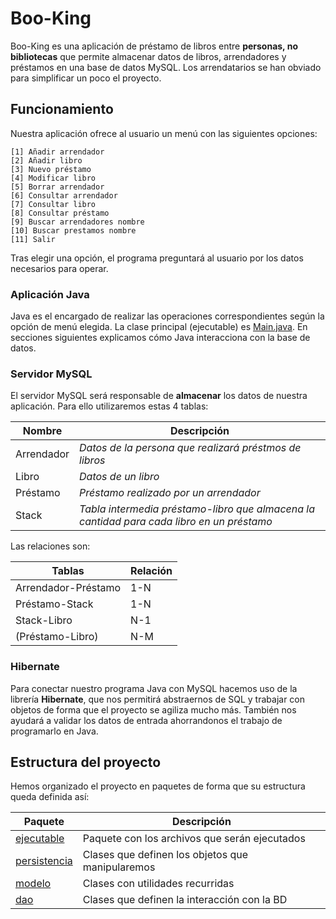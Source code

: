 # Boo-King

Boo-King es una aplicación de préstamo de libros entre **personas, no bibliotecas** que permite almacenar datos de libros, arrendadores y préstamos en una base de datos MySQL. Los arrendatarios se han obviado para simplificar un poco el proyecto.

## Funcionamiento

Nuestra aplicación ofrece al usuario un menú con las siguientes opciones:
```
[1] Añadir arrendador
[2] Añadir libro
[3] Nuevo préstamo
[4] Modificar libro
[5] Borrar arrendador
[6] Consultar arrendador
[7] Consultar libro
[8] Consultar préstamo
[9] Buscar arrendadores nombre
[10] Buscar prestamos nombre
[11] Salir
```

Tras elegir una opción, el programa preguntará al usuario por los datos necesarios para operar.

### Aplicación Java

Java es el encargado de realizar las operaciones correspondientes según la opción de menú elegida. La clase principal (ejecutable) es [Main.java](src/com/booking/ejecutable/Main.java).
En secciones siguientes explicamos cómo Java interacciona con la base de datos.

### Servidor MySQL

El servidor MySQL será responsable de **almacenar** los datos de nuestra aplicación. Para ello utilizaremos estas 4 tablas:

Nombre | Descripción
------------ | ------------ 
Arrendador | *Datos de la persona que realizará préstmos de libros*
Libro | *Datos de un libro*
Préstamo | *Préstamo realizado por un arrendador*
Stack | *Tabla intermedia préstamo-libro que almacena la cantidad para cada libro en un préstamo*

Las relaciones son:

Tablas | Relación
------------ | ------------ 
Arrendador-Préstamo | 1-N
Préstamo-Stack | 1-N
Stack-Libro | N-1
(Préstamo-Libro) | N-M


### Hibernate

Para conectar nuestro programa Java con MySQL hacemos uso de la librería **Hibernate**, que nos permitirá abstraernos de SQL y trabajar con objetos de forma que el proyecto se agiliza mucho más. También nos ayudará a validar los datos de entrada ahorrandonos el trabajo de programarlo en Java.

## Estructura del proyecto

Hemos organizado el proyecto en paquetes de forma que su estructura queda definida así:

Paquete | Descripción
------------ | ------------ 
[ejecutable](./src/com/booking/ejecutable/) | Paquete con los archivos que serán ejecutados
[persistencia](./src/com/booking/persistencia/) | Clases que definen los objetos que manipularemos
[modelo](./src/com/booking/modelo/) | Clases con utilidades recurridas
[dao](./src/com/booking/dao/) | Clases que definen la interacción con la BD

